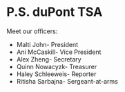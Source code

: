 # <ctr> P.S. duPont TSA

Meet our officers: 
  <ul><li>Malti John- President</li>
  <li>Ani McCaskill- Vice President
  <li>Alex Zheng- Secretary
  <li>Quinn Nowacyzk- Treasurer
  <li>Haley Schleeweis- Reporter
  <li>Ritisha Sarbajna- Sergeant-at-arms

